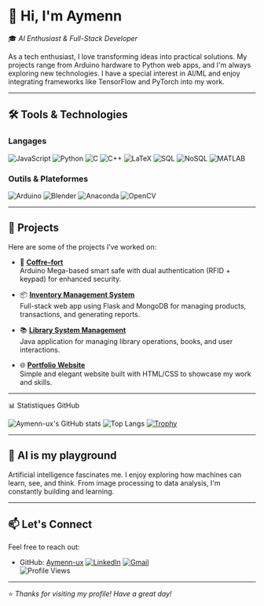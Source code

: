 # 👋 Hi, I'm Aymenn

🎓 *AI Enthusiast & Full-Stack Developer*

As a tech enthusiast, I love transforming ideas into practical solutions. My projects range from Arduino hardware to Python web apps, and I'm always exploring new technologies. I have a special interest in AI/ML and enjoy integrating frameworks like TensorFlow and PyTorch into my work.

---

## 🛠️ Tools & Technologies

### Langages

![JavaScript](https://img.shields.io/badge/JavaScript-ES6+-F7DF1E?logo=javascript&logoColor=white)
![Python](https://img.shields.io/badge/Python-3.9-3776AB?logo=python&logoColor=white)
![C](https://img.shields.io/badge/C-000000?logo=c&logoColor=white)
![C++](https://img.shields.io/badge/C++-00599C?logo=cplusplus&logoColor=white)
![LaTeX](https://img.shields.io/badge/LaTeX-008080?logo=latex&logoColor=white)
![SQL](https://img.shields.io/badge/SQL-4479A1?logo=postgresql&logoColor=white)
![NoSQL](https://img.shields.io/badge/NoSQL-00B2A9?logo=mongodb&logoColor=white)
![MATLAB](https://img.shields.io/badge/MATLAB-0076A8?logo=matlab&logoColor=white)

### Outils & Plateformes

![Arduino](https://img.shields.io/badge/Arduino-00979D?logo=arduino&logoColor=white)
![Blender](https://img.shields.io/badge/Blender-F5792A?logo=blender&logoColor=white)
![Anaconda](https://img.shields.io/badge/Anaconda-44A833?logo=anaconda&logoColor=white)
![OpenCV](https://img.shields.io/badge/OpenCV-5C3EE8?logo=opencv&logoColor=white)


---

## 🚀 Projects

Here are some of the projects I’ve worked on:

- 🔐 **[Coffre-fort](https://github.com/Aymenn-ux/coffre-fort)**  
  Arduino Mega-based smart safe with dual authentication (RFID + keypad) for enhanced security.

- 📦 **[Inventory Management System](https://github.com/Aymenn-ux/Inventory-Management-System)**  
  Full-stack web app using Flask and MongoDB for managing products, transactions, and generating reports.

- 📚 **[Library System Management](https://github.com/Aymenn-ux/Library-System-Management)**  
  Java application for managing library operations, books, and user interactions.

- 🌐 **[Portfolio Website](https://aymenn-ux.github.io/Aymenn-ux/)**  
  Simple and elegant website built with HTML/CSS to showcase my work and skills.

---

📊 Statistiques GitHub

![Aymenn-ux's GitHub stats](https://github-readme-stats.vercel.app/api?username=Aymenn-ux&show_icons=true&theme=radical)
![Top Langs](https://github-readme-stats.vercel.app/api/top-langs/?username=Aymenn-ux&layout=compact&theme=radical)
[![Trophy](https://github-profile-trophy.vercel.app/?username=Aymenn-ux&theme=onelight)](https://github.com/ryo-ma/github-profile-trophy)

---

## 🧠 AI is my playground

Artificial intelligence fascinates me. I enjoy exploring how machines can learn, see, and think. From image processing to data analysis, I'm constantly building and learning.

---

## 📫 Let's Connect

Feel free to reach out:

- GitHub: [Aymenn-ux](https://github.com/Aymenn-ux)
[![LinkedIn](https://img.shields.io/badge/LinkedIn-Connect-blue?logo=linkedin&logoColor=white)](https://www.linkedin.com/in/aymen-jabbar-b4a150340/) 
[![Gmail](https://img.shields.io/badge/Gmail-Email-D14836?logo=gmail&logoColor=white)](mailto:aymenjabbar17@gmail.com)  
![Profile Views](https://komarev.com/ghpvc/?username=Aymenn-ux)
---

⭐️ *Thanks for visiting my profile! Have a great day!*

